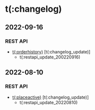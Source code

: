 # t(:changelog)

## 2022-09-16
### REST API
- [t(:orderhistory)](#t-orderhistory) [t(:changelog_update)]
  - t(:restapi_update_200220916)

## 2022-08-10
### REST API
- [t(:placeactive)](#t-placeactive) [t(:changelog_update)]
  - t(:restapi_update_20220810)
